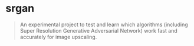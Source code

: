 # srgan
> An experimental project to test and learn which algorithms (including Super Resolution Generative Adversarial Network) work fast and accurately for image upscaling.
